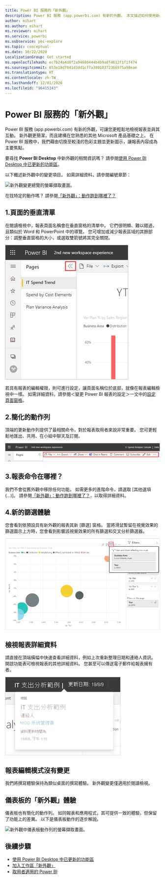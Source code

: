 ```yaml
---
title: Power BI 服務的「新外觀」
description: Power BI 服務 (app.powerbi.com) 有新的外觀。 本文描述如何使用新外觀巡覽報表。
author: mihart
ms.author: mihart
ms.reviewer: mihart
ms.service: powerbi
ms.subservice: pbi-explore
ms.topic: conceptual
ms.date: 10/22/2020
LocalizationGroup: Get started
ms.openlocfilehash: ec7b24a4d8f2a94680444b4b9adf4612f1f1f474
ms.sourcegitcommit: 653e18d7041d3dd1cf7a38010372366975a98eae
ms.translationtype: HT
ms.contentlocale: zh-TW
ms.lasthandoff: 12/01/2020
ms.locfileid: "96415143"
---
```

# <a name="the-new-look-of-the-power-bi-service"></a>Power BI 服務的「新外觀」

Power BI 服務 (app.powerbi.com) 有新的外觀，可讓您更輕鬆地檢視報表並與其互動。 新外觀更簡潔，而且建構在您熟悉的其他 Microsoft 產品基礎之上。 在 Power BI 服務中，我們藉由切換至較淺的色彩主題並更新圖示，讓報表內容成為主要焦點。 

要尋找 **Power BI Desktop** 中新外觀的相關資訊嗎？ 請參閱[使用 Power BI Desktop 中已更新的功能區](../create-reports/desktop-ribbon.md)。

以下概述新外觀中的變更項目。 如需詳細資料，請參閱編號章節：

![新外觀變更總覽的螢幕擷取畫面。](media/service-new-look/power-bi-new-look-changes-callouts.png)

在找特定的動作嗎？ 請參閱[「新外觀」：動作跑到哪裡了？](service-new-look-where-actions.md)

## <a name="1-vertical-list-of-pages"></a>1.頁面的垂直清單 
在閱讀檢視中，報表頁面名稱會在垂直窗格的清單中。 它們很明顯、難以錯過，且類似於 Word 和 PowerPoint 中的導覽。 您可增加或減少報表區域的其餘部分：調整垂直窗格的大小，或選取雙箭號將其完全關閉。

![報表頁面名稱沿著側邊顯示的螢幕擷取畫面。](media/service-new-look/power-bi-new-look-report-pages.png)

若具有報表的編輯權限，則可進行設定，讓頁面名稱位於底部，就像在報表編輯檢視中一樣。 如需詳細資料，請參閱＜變更 Power BI 報表的設定＞一文中的[設定頁面窗格](../create-reports/power-bi-report-settings.md#set-the-pages-pane)。

## <a name="2-simplified-action-bar"></a>2.簡化的動作列 

頂端的更新動作列提供了最相關命令，對於報表取用者來說非常重要。 您可更輕鬆地匯出、共用、在小組中聊天及訂閱。 

![新動作列的螢幕擷取畫面。](media/service-new-look/power-bi-new-look-action-bar.png)

## <a name="3-where-are-the-report-commands"></a>3.報表命令在哪裡？

我們不會從舊外觀中移除任何功能。 如需更多的進階命令，請選取 [其他選項 (...)]。 請參閱[「新外觀」：動作跑到哪裡了？](service-new-look-where-actions.md)，以取得詳細資料。

## <a name="4-new-filter-experience"></a>4.新的篩選體驗

您會看到依預設具有新外觀的報表其新 [篩選] 窗格。 當將滑鼠暫留在視覺效果的篩選圖示上方時，您會看到影響該視覺效果的所有篩選和交叉分析篩選器。

![影響該視覺效果的所有篩選和交叉分析篩選器其螢幕擷取畫面。](media/service-new-look/power-bi-new-look-filters.png)

## <a name="view-report-details"></a>檢視報表詳細資料 

請直接在頂端橫幅中快速查看詳細資料，例如上次重新整理日期和連絡人資訊。  開啟功能表可檢視報表的其他詳細資料。 您甚至可以傳送電子郵件給報表擁有者。

![檢視報表詳細資料的螢幕擷取畫面。](media/service-new-look/power-bi-new-look-metadata.png)

## <a name="no-changes-to-report-edit-mode"></a>報表編輯模式沒有變更 

我們將撰寫體驗保持為類似桌面的撰寫體驗。 新外觀變更僅適用於閱讀檢視。

## <a name="dashboard-new-look-experience"></a>儀表板的「新外觀」體驗 

儀表板也有簡化的動作列。 如同報表和應用程式，其可提供一致的體驗，但保留了功能上的差異。 以下是儀表板動作的逐步解說。
 
![新外觀中儀表板動作列的螢幕擷取畫面。](media/service-new-look/power-bi-dashboard-action-bar-new-look.png)

## <a name="next-steps"></a>後續步驟

- [使用 Power BI Desktop 中已更新的功能區](../create-reports/desktop-ribbon.md)
- [加入工作區「新外觀」](../collaborate-share/service-workspaces-new-look.md)
- [取用者適用的 Power BI](end-user-consumer.md)
